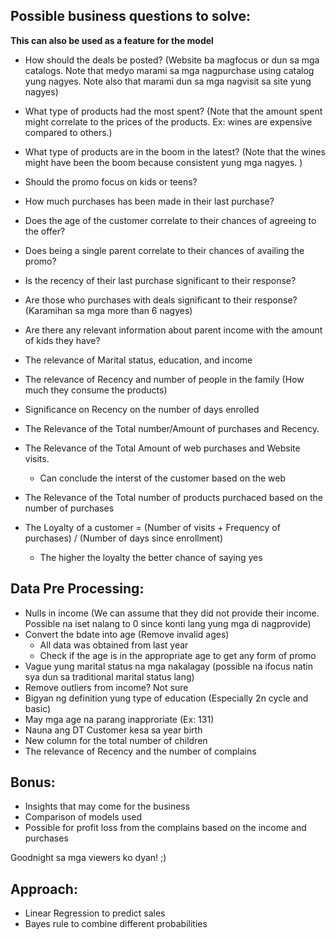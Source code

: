 ## Possible business questions to solve:

**This can also be used as a feature for the model**

- How should the deals be posted? (Website ba magfocus or dun sa mga catalogs. Note that medyo marami sa mga nagpurchase using catalog yung nagyes. Note also that marami dun sa mga nagvisit sa site yung nagyes)
- What type of products had the most spent? (Note that the amount spent might correlate to the prices of the products. Ex: wines are expensive compared to others.)
- What type of products are in the boom in the latest? (Note that the wines might have been the boom because consistent yung mga nagyes. )
- Should the promo focus on kids or teens?
- How much purchases has been made in their last purchase?
- Does the age of the customer correlate to their chances of agreeing to the offer?
- Does being a single parent correlate to their chances of availing the promo?
- Is the recency of their last purchase significant to their response?
- Are those who purchases with deals significant to their response? (Karamihan sa mga more than 6 nagyes)
- Are there any relevant information about parent income with the amount of kids they have?
- The relevance of Marital status, education, and income
- The relevance of Recency and number of people in the family (How much they consume the products)
- Significance on Recency on the number of days enrolled
- The Relevance of the Total number/Amount of purchases and Recency.
- The Relevance of the Total Amount of web purchases and Website visits.

  - Can conclude the interst of the customer based on the web
- The Relevance of the Total number of products purchaced based on the number of purchases
- The Loyalty of a customer = (Number of visits + Frequency of purchases) / (Number of days since enrollment)

  - The higher the loyalty the better chance of saying yes

## Data Pre Processing:

- Nulls in income (We can assume that they did not provide their income. Possible na iset nalang to 0 since konti lang yung mga di nagprovide)
- Convert the bdate into age (Remove invalid ages)
  - All data was obtained from last year
  - Check if the age is in the appropriate age to get any form of promo
- Vague yung marital status na mga nakalagay (possible na ifocus natin sya dun sa traditional marital status lang)
- Remove outliers from income? Not sure
- Bigyan ng definition yung type of education (Especially 2n cycle and basic)
- May mga age na parang inapproriate (Ex: 131)
- Nauna ang DT Customer kesa sa year birth
- New column for the total number of children
- The relevance of Recency and the number of complains

## Bonus:

- Insights that may come for the business
- Comparison of models used
- Possible for profit loss from the complains based on the income and purchases

Goodnight sa mga viewers ko dyan! ;)

## Approach:

- Linear Regression to predict sales
- Bayes rule to combine different probabilities
